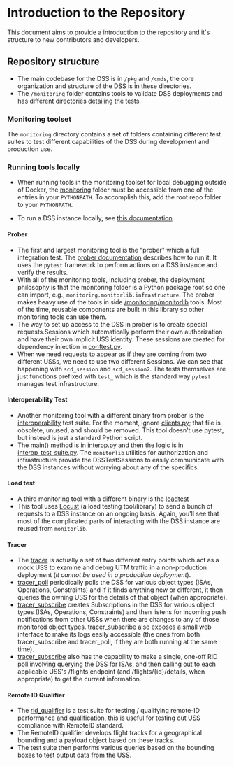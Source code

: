 # Introduction to the Repository

This document aims to provide a introduction to the repository and it's structure to new contributors and developers.

## Repository structure

- The main codebase for the DSS is in `/pkg` and `/cmds`, the core organization and structure of the DSS is in these directories.
- The `/monitoring` folder contains tools to validate DSS deployments and has different directories detailing the tests.

### Monitoring toolset

The `monitoring` directory contains a set of folders containing different test suites to test different capabilities of the DSS during development and production use. 

### Running tools locally

- When running tools in the monitoring toolset for local debugging outside of Docker, the [monitoring](https://github.com/interuss/dss/tree/master/monitoring) folder must be accessible from one of the entries in your `PYTHONPATH`.  To accomplish this, add the root repo folder to your `PYTHONPATH`.

- To run a DSS instance locally, see [this documentation](build/dev/stand_alone_instance.md).

#### Prober

- The first and largest monitoring tool is the "prober" which a full integration test. The [prober documentation](monitoring/prober/README.md) describes how to run it. It uses the `pytest` framework to perform actions on a DSS instance and verify the results.
- With all of the monitoring tools, including prober, the deployment philosophy is that the monitoring folder is a Python package root so one can import, e.g., `monitoring.monitorlib.infrastructure`. The prober makes heavy use of the tools in side [/monitoring/monitorlib](monitoring/monitorlib/README.md) tools. Most of the time, reusable components are built in this library so other monitoring tools can use them.
- The way to set up access to the DSS in prober is to create special requests.Sessions which automatically perform their own authorization and have their own implicit USS identity. These sessions are created for dependency injection in [conftest.py](monitoring/prober/conftest.py).  
- When we need requests to appear as if they are coming from two different USSs, we need to use two different Sessions. We can see that happening with `scd_session` and `scd_session2`.  The tests themselves are just functions prefixed with `test_` which is the standard way `pytest` manages test infrastructure.

#### Interoperability Test

- Another monitoring tool with a different binary from prober is the [interoperability](monitoring/interoperability/README.md) test suite. For the moment, ignore [clients.py](monitoring/interoperability/clients.py); that file is obsolete, unused, and should be removed. This tool doesn't use pytest, but instead is just a standard Python script.
- The main() method is in [interop.py](monitoring/interoperability/interop.py) and then the logic is in [interop_test_suite.py](monitoring/interoperability/interop.py). The `monitorlib` utilities for authorization and infrastructure provide the DSSTestSessions to easily communicate with the DSS instances without worrying about any of the specifics.

#### Load test

- A third monitoring tool with a different binary is the [loadtest](monitoring/loadtest/README.md)
- This tool uses [Locust](https://locust.io) (a load testing tool/library) to send a bunch of requests to a DSS instance on an ongoing basis.  Again, you'll see that most of the complicated parts of interacting with the DSS instance are reused from `monitorlib`.

#### Tracer

- The [tracer](monitoring/tracer/README.md) is actually a set of two different entry points which act as a mock USS to examine and debug UTM traffic in a non-production deployment (*it cannot be used in a production deployment*).  
- [tracer_poll](monitoring/tracer/tracer_poll.py) periodically polls the DSS for various object types (ISAs, Operations, Constraints) and if it finds anything new or different, it then queries the owning USS for the details of that object (when appropriate).  
- [tracer_subscribe](monitoring/tracer/tracer_subscribe.py) creates Subscriptions in the DSS for various object types (ISAs, Operations, Constraints) and then listens for incoming push notifications from other USSs when there are changes to any of those monitored object types.  tracer_subscribe also exposes a small web interface to make its logs easily accessible (the ones from both tracer_subscribe and tracer_poll, if they are both running at the same time).  
- [tracer_subscribe](monitoring/tracer/tracer_subscribe.py) also has the capability to make a single, one-off RID poll involving querying the DSS for ISAs, and then calling out to each applicable USS's /flights endpoint (and /flights/{id}/details, when appropriate) to get the current information.

#### Remote ID Qualifier

- The [rid_qualifier](../dss/monitoring/rid_qualifier/README.md) is a test suite for testing / qualifying remote-ID performance and qualification, this is useful for testing out USS compliance with RemoteID standard.
- The RemoteID qualifier develops flight tracks for a geographical bounding and a payload object based on these tracks.
- The test suite then performs various queries based on the bounding boxes to test output data from the USS.
